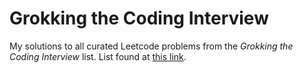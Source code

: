 # Grokking the Coding Interview

My solutions to all curated Leetcode problems from the *Grokking the Coding Interview* list. List found at [this link](https://gist.github.com/tykurtz/3548a31f673588c05c89f9ca42067bc4).
